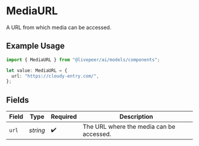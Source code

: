 # MediaURL

A URL from which media can be accessed.

## Example Usage

```typescript
import { MediaURL } from "@livepeer/ai/models/components";

let value: MediaURL = {
  url: "https://cloudy-entry.com/",
};
```

## Fields

| Field                                    | Type                                     | Required                                 | Description                              |
| ---------------------------------------- | ---------------------------------------- | ---------------------------------------- | ---------------------------------------- |
| `url`                                    | *string*                                 | :heavy_check_mark:                       | The URL where the media can be accessed. |